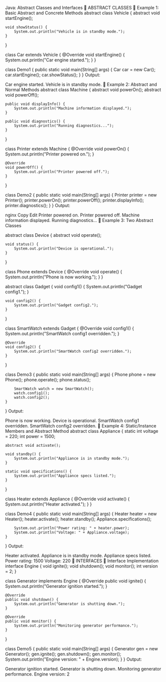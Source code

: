 Java: Abstract Classes and Interfaces
🧩 ABSTRACT CLASSES
🔹 Example 1: Basic Abstract and Concrete Methods
abstract class Vehicle {
    abstract void startEngine();

    void showStatus() {
        System.out.println("Vehicle is in standby mode.");
    }
}

class Car extends Vehicle {
    @Override
    void startEngine() {
        System.out.println("Car engine started.");
    }
}

class Demo1 {
    public static void main(String[] args) {
        Car car = new Car();
        car.startEngine();
        car.showStatus();
    }
}
Output:

Car engine started.
Vehicle is in standby mode.
🔹 Example 2: Abstract and Normal Methods
abstract class Machine {
    abstract void powerOn();
    abstract void powerOff();

    public void displayInfo() {
        System.out.println("Machine information displayed.");
    }

    public void diagnostics() {
        System.out.println("Running diagnostics...");
    }
}

class Printer extends Machine {
    @Override
    void powerOn() {
        System.out.println("Printer powered on.");
    }

    @Override
    void powerOff() {
        System.out.println("Printer powered off.");
    }
}

class Demo2 {
    public static void main(String[] args) {
        Printer printer = new Printer();
        printer.powerOn();
        printer.powerOff();
        printer.displayInfo();
        printer.diagnostics();
    }
}
Output:

nginx
Copy
Edit
Printer powered on.
Printer powered off.
Machine information displayed.
Running diagnostics...
🔹 Example 3: Two Abstract Classes

abstract class Device {
    abstract void operate();

    void status() {
        System.out.println("Device is operational.");
    }
}

class Phone extends Device {
    @Override
    void operate() {
        System.out.println("Phone is now working.");
    }
}

abstract class Gadget {
    void config1() {
        System.out.println("Gadget config1.");
    }

    void config2() {
        System.out.println("Gadget config2.");
    }
}

class SmartWatch extends Gadget {
    @Override
    void config1() {
        System.out.println("SmartWatch config1 overridden.");
    }

    @Override
    void config2() {
        System.out.println("SmartWatch config2 overridden.");
    }
}

class Demo3 {
    public static void main(String[] args) {
        Phone phone = new Phone();
        phone.operate();
        phone.status();

        SmartWatch watch = new SmartWatch();
        watch.config1();
        watch.config2();
    }
}
Output:

Phone is now working.
Device is operational.
SmartWatch config1 overridden.
SmartWatch config2 overridden.
🔹 Example 4: Static/Instance Members and Abstract Method
abstract class Appliance {
    static int voltage = 220;
    int power = 1500;

    abstract void activate();

    void standby() {
        System.out.println("Appliance is in standby mode.");
    }

    static void specifications() {
        System.out.println("Appliance specs listed.");
    }
}

class Heater extends Appliance {
    @Override
    void activate() {
        System.out.println("Heater activated.");
    }
}

class Demo4 {
    public static void main(String[] args) {
        Heater heater = new Heater();
        heater.activate();
        heater.standby();
        Appliance.specifications();

        System.out.println("Power rating: " + heater.power);
        System.out.println("Voltage: " + Appliance.voltage);
    }
}
Output:

Heater activated.
Appliance is in standby mode.
Appliance specs listed.
Power rating: 1500
Voltage: 220
🔗 INTERFACES
🔹 Interface Implementation
interface Engine {
    void ignite();
    void shutdown();
    void monitor();
    int version = 2;
}

class Generator implements Engine {
    @Override
    public void ignite() {
        System.out.println("Generator ignition started.");
    }

    @Override
    public void shutdown() {
        System.out.println("Generator is shutting down.");
    }

    @Override
    public void monitor() {
        System.out.println("Monitoring generator performance.");
    }
}

class Demo5 {
    public static void main(String[] args) {
        Generator gen = new Generator();
        gen.ignite();
        gen.shutdown();
        gen.monitor();
        System.out.println("Engine version: " + Engine.version);
    }
}
Output:

Generator ignition started.
Generator is shutting down.
Monitoring generator performance.
Engine version: 2
